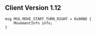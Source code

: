 ## Client Version 1.12

```rust,ignore
msg MSG_MOVE_START_TURN_RIGHT = 0x00BD {
    MovementInfo info;    
}

```
